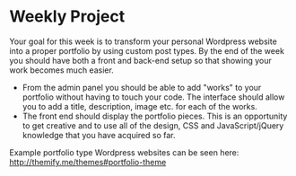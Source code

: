 # Weekly Project

Your goal for this week is to transform your personal Wordpress website into a proper portfolio by using custom post types. By the end of the week you should have both a front and back-end setup so that showing your work becomes much easier.

* From the admin panel you should be able to add "works" to your portfolio without having to touch your code. The interface should allow you to add a title, description, image etc. for each of the works.
* The front end should display the portfolio pieces. This is an opportunity to get creative and to use all of the design, CSS and JavaScript/jQuery knowledge that you have acquired so far.

Example portfolio type Wordpress websites can be seen here: http://themify.me/themes#portfolio-theme